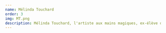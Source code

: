 ```yaml
---
name: Mélinda Touchard
order: 3
img: MT.png
description: Mélinda Touchard, l'artiste aux mains magiques, ex-élève du lycée, double lauréate de la Coupe Junior.
---
```

